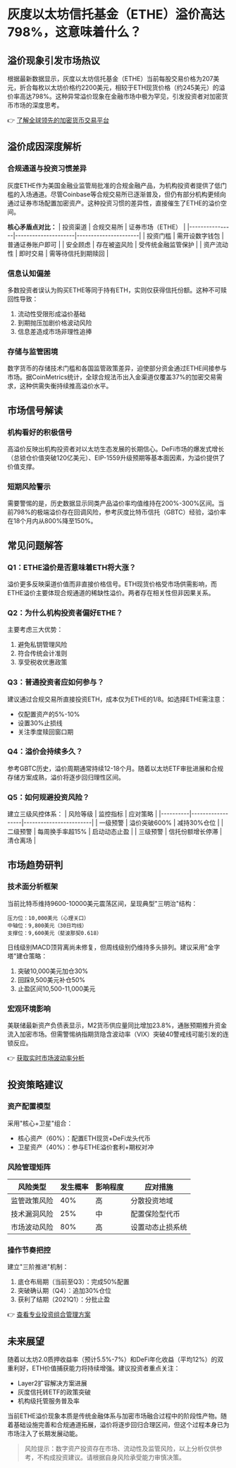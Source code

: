 # 灰度以太坊信托基金（ETHE）溢价高达798%，这意味着什么？

## 溢价现象引发市场热议
根据最新数据显示，灰度以太坊信托基金（ETHE）当前每股交易价格为207美元，折合每枚以太坊价格约2200美元，相较于ETH现货价格（约245美元）的溢价率高达798%。这种异常溢价现象在金融市场中极为罕见，引发投资者对加密货币市场的深度思考。

👉 [了解全球领先的加密货币交易平台](https://bit.ly/okx_welcome)

## 溢价成因深度解析

### 合规通道与投资习惯差异
灰度ETHE作为美国金融业监管局批准的合规金融产品，为机构投资者提供了低门槛的入场通道。尽管Coinbase等合规交易所已逐渐普及，但仍有部分机构更倾向通过证券市场配置加密资产。这种投资习惯的差异性，直接催生了ETHE的溢价空间。

**核心矛盾点对比：**
| 投资渠道       | 合规交易所          | 证券市场（ETHE）     |
|----------------|---------------------|----------------------|
| 投资门槛       | 需开设数字钱包      | 普通证券账户即可     |
| 安全顾虑       | 存在被盗风险        | 受传统金融监管保护   |
| 资产流动性     | 即时交易            | 需等待信托到期赎回   |

### 信息认知偏差
多数投资者误认为购买ETHE等同于持有ETH，实则仅获得信托份额。这种不可赎回性导致：
1. 流动性受限形成溢价基础
2. 到期抛压加剧价格波动风险
3. 信息差造成市场非理性追捧

### 存储与监管困境
数字货币的存储技术门槛和各国监管政策差异，迫使部分资金通过ETHE间接参与市场。据CoinMetrics统计，全球合规法币出入金渠道仅覆盖37%的加密交易需求，这种供需失衡持续推高溢价水平。

## 市场信号解读

### 机构看好的积极信号
高溢价反映出机构投资者对以太坊生态发展的长期信心。DeFi市场的爆发式增长（总锁仓价值突破120亿美元）、EIP-1559升级预期等基本面因素，为溢价提供了价值支撑。

### 短期风险警示
需要警惕的是，历史数据显示同类产品溢价率均值维持在200%-300%区间。当前798%的极端溢价存在回调风险，参考灰度比特币信托（GBTC）经验，溢价率在18个月内从800%降至150%。

## 常见问题解答

### Q1：ETHE溢价是否意味着ETH将大涨？
溢价更多反映渠道价值而非直接价格信号。ETH现货价格受市场供需影响，而ETHE溢价主要体现合规通道的稀缺性溢价。两者存在相关性但非因果关系。

### Q2：为什么机构投资者偏好ETHE？
主要考虑三大优势：
1. 避免私钥管理风险
2. 符合传统会计准则
3. 享受税收优惠政策

### Q3：普通投资者应如何参与？
建议通过合规交易所直接投资ETH，成本仅为ETHE的1/8。如选择ETHE需注意：
- 仅配置资产的5%-10%
- 设置30%止损线
- 关注季度赎回窗口期

### Q4：溢价会持续多久？
参考GBTC历史，溢价周期通常持续12-18个月。随着以太坊ETF审批进展和合规存储方案成熟，溢价将逐步回归理性区间。

### Q5：如何规避投资风险？
建立三级风控体系：
| 风险等级 | 监控指标         | 应对策略               |
|----------|------------------|------------------------|
| 一级预警 | 溢价突破600%     | 减持30%仓位            |
| 二级预警 | 每周换手率超15%  | 启动动态止盈           |
| 三级预警 | 信托份额增长停滞  | 清仓离场               |

## 市场趋势研判

### 技术面分析框架
当前比特币维持9600-10000美元震荡区间，呈现典型"三明治"结构：
```
压力位：10,000美元（心理关口）
中轴位：9,800美元（30日均线）
支撑位：9,600美元（斐波那契0.618）
```

日线级别MACD顶背离尚未修复，但周线级别仍维持多头排列。建议采用"金字塔"建仓策略：
1. 突破10,000美元加仓30%
2. 回踩9,500美元补仓50%
3. 止盈区间10,500-11,000美元

### 宏观环境影响
美联储最新资产负债表显示，M2货币供应量同比增加23.8%，通胀预期推升资金流入加密市场。但需警惕纳指期货隐含波动率（VIX）突破40警戒线可能引发的连锁反应。

👉 [获取实时市场波动率分析](https://bit.ly/okx_welcome)

## 投资策略建议

### 资产配置模型
采用"核心+卫星"组合：
- 核心资产（60%）：配置ETH现货+DeFi龙头代币
- 卫星资产（40%）：参与ETHE溢价套利+期权对冲

### 风险管理矩阵
| 风险类型     | 发生概率 | 影响程度 | 应对措施               |
|--------------|----------|----------|------------------------|
| 监管政策风险 | 40%      | 高       | 分散投资地域            |
| 技术漏洞风险 | 25%      | 中       | 配置保险型代币          |
| 市场波动风险 | 80%      | 高       | 设置动态止损系统        |

### 操作节奏把控
建立"三阶推进"机制：
1. 底仓布局期（当前至Q3）：完成50%配置
2. 突破确认期（Q4）：追加30%仓位
3. 获利了结期（2021Q1）：分批止盈

👉 [查看专业投资组合管理方案](https://bit.ly/okx_welcome)

## 未来展望

随着以太坊2.0质押收益率（预计5.5%-7%）和DeFi年化收益（平均12%）的双重利好，ETH价值捕获能力将持续增强。建议投资者重点关注：
- Layer2扩容解决方案进展
- 灰度信托转ETF的政策突破
- 机构级托管服务普及率

当前ETHE溢价现象本质是传统金融体系与加密市场融合过程中的阶段性产物。随着基础设施完善和合规通道拓展，溢价将逐步回归合理区间，但这个过程本身已为市场注入了长期发展动能。

> 风险提示：数字资产投资存在市场、流动性及监管风险，以上分析仅供参考，不构成投资建议。请根据自身风险承受能力审慎决策。